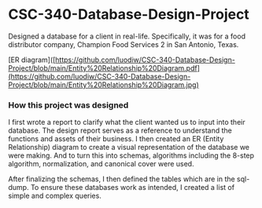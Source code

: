 # CSC-340-Database-Design-Project
Designed a database for a client in real-life. Specifically, it was for a food distributor company, Champion Food Services 2 in San Antonio, Texas.

[ER diagram]([https://github.com/luodiw/CSC-340-Database-Design-Project/blob/main/Entity%20Relationship%20Diagram.pdf](https://github.com/luodiw/CSC-340-Database-Design-Project/blob/main/Entity%20Relationship%20Diagram.jpg)

### How this project was designed
I first wrote a report to clarify what the client wanted us to input into their database. The design report serves as a reference to understand the functions and assets of their business. I then created an ER (Entity Relationship) diagram to create a visual representation of the database we were making. And to turn this into schemas, algorithms including the 8-step algorithm, normalization, and canonical cover were used. 

After finalizing the schemas, I then defined the tables which are in the sql-dump. To ensure these databases work as intended, I created a list of simple and complex queries.
